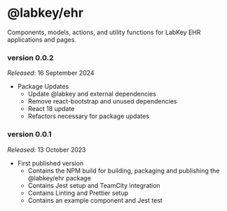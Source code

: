 # @labkey/ehr
Components, models, actions, and utility functions for LabKey EHR applications and pages.

### version 0.0.2
*Released*: 16 September 2024
* Package Updates
  * Update @labkey and external dependencies
  * Remove react-bootstrap and unused dependencies
  * React 18 update
  * Refactors necessary for package updates

### version 0.0.1
*Released*: 13 October 2023
* First published version
    * Contains the NPM build for building, packaging and publishing the @labkey/ehr package
    * Contains Jest setup and TeamCity integration
    * Contains Linting and Prettier setup
    * Contains an example component and Jest test